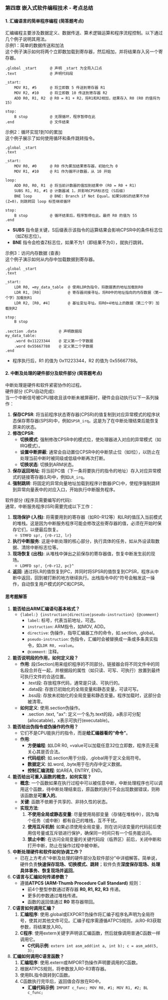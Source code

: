 ### **第四章 嵌入式软件编程技术 \- 考点总结**

#### **1\. 汇编语言的简单程序编程 (简答题考点)**

汇编编程主要涉及数据定义、数据传送、算术逻辑运算和程序流程控制。以下通过几个例子说明其用法。  
示例1：简单的数据传送和加法  
这个例子演示如何将两个立即数加载到寄存器，然后相加，并将结果存入另一个寄存器。
```assembly
.global _start      @ 声明 _start 为全局入口点
.text               @ 声明代码段

_start:
    MOV R1, #5      @ 将立即数 5 传送到寄存器 R1
    MOV R2, #10     @ 将立即数 10 传送到寄存器 R2
    ADD R0, R1, R2  @ R0 = R1 + R2，将R1和R2相加，结果存入 R0 (R0 的值将为15)

stop:
    B stop          @ 无限循环，程序暂停在此
.end                @ 文件结束
```

示例2：循环实现1到10的累加  
这个例子展示了如何使用循环和条件跳转指令。
```assembly
.global _start
.text

_start:
    MOV R0, #0      @ R0 作为累加结果寄存器，初始化为 0
    MOV R1, #10     @ R1 作为循环计数器，从 10 开始

loop:
    ADD R0, R0, R1  @ 将当前计数器的值加到结果中 (R0 = R0 + R1)
    SUBS R1, R1, #1 @ 计数器减 1，并影响CPSR标志位 (S后缀)
    BNE loop        @ BNE: Branch if Not Equal。如果SUBS的结果不为0 (Z=0)，则跳转回 loop 标签继续循环

stop:
    B stop          @ 循环结束后，程序暂停在此。最终 R0 的值为 55
.end

```

* **SUBS** 指令是关键，S后缀表示该指令的运算结果会影响CPSR中的条件标志位（如Z标志位）。  
* **BNE** 指令会检查Z标志位，如果不为1（即结果不为0），就执行跳转。

示例3：访问内存数据 (查表)  
这个例子演示如何从内存中加载数据到寄存器。
```
.global _start
.text

_start:
    LDR R0, =my_data_table  @ 使用LDR伪指令，将数据表的地址加载到R0
    LDR R1, [R0]            @ 寄存器间接寻址。将R0中的地址指向的内存数据（第一个字）加载到R1
    LDR R2, [R0, #4]        @ 基址变址寻址。将R0+4地址上的数据（第二个字）加载到R2

stop:
    B stop

.section .data          @ 声明数据段
my_data_table:
    .word 0x11223344    @ 定义第一个字数据
    .word 0x55667788    @ 定义第二个字数据
.end

```

* 程序执行后，R1 的值为 0x11223344，R2 的值为 0x55667788。

#### **2\. 中断及处理的硬件部分及软件部分 (简答题考点)**

中断处理是硬件和软件紧密协作的过程。  
硬件部分 (CPU自动完成):  
当一个中断信号被CPU接收且该中断未被屏蔽时，硬件会自动执行以下一系列操作：

1. **保存CPSR**: 将当前程序状态寄存器(CPSR)的值复制到对应异常模式的程序状态保存寄存器(SPSR)中，例如`SPSR_irq`。这是为了在中断处理结束后能恢复原来的状态。  
2. **修改CPSR**:  
   * **切换模式**: 强制修改CPSR中的模式位，使处理器进入对应的异常模式（如IRQ模式）。  
   * **设置中断屏蔽**: 通常会自动置位CPSR中的中断禁止位（如I位），以防止在处理当前中断时被同级或低级中断再次打断。  
   * **切换状态**: 切换到ARM状态。  
3. **保存返回地址**: 将当前PC值（下一条将要执行的指令的地址）存入对应异常模式的链接寄存器(LR)中，例如`LR_irq`。  
4. **强制跳转**: 将固定的异常向量地址加载到程序计数器(PC)中，使程序强制跳转到异常向量表中的对应入口，开始执行中断服务程序。

软件部分 (程序员需要编写的代码):  
通常，中断服务程序(ISR)需要完成以下工作：

1. **现场保护 (入栈)**: 将需要用到的寄存器（如R0-R12等）和LR的值压入当前模式的堆栈。这是因为中断服务程序可能会修改这些寄存器的值，必须在开始时保存它们，以便最后恢复。  
   * `STMFD sp!, {r0-r12, lr}`  
2. **执行中断服务**: 这是中断处理的核心部分，执行具体的任务，如从外设读取数据、清除中断标志位等。  
3. **现场恢复 (出栈)**: 从堆栈中弹出之前保存的寄存器值，恢复中断发生前的现场。  
   * `LDMFD sp!, {r0-r12, pc}^`  
4. **返回**: 通过将LR的值恢复到PC，并同时将SPSR的值恢复到CPSR，程序从中断中返回，回到被打断的地方继续执行。出栈指令中的^符号会触发这一操作，自动恢复用户模式的PC和CPSR。

#### **思考题解答**

1. **能否给出ARM汇编语句基本格式？**  
   * `{label:} {instruction|directive|pseudo-instruction} {@comment}`
     * `label`: 标号，代表当前地址，可选。  
     * `instruction`: ARM指令，如MOV, ADD。  
     * `directive`: 伪操作，指导汇编器工作的命令，如.section, .global。  
     * `pseudo-instruction`: 伪指令，汇编时会被替换成一条或多条真实指令，如`LDR R0, =value`。  
     * `@comment`: 注释。  
2. **能否说明段的作用，如何定义段？**  
   * **作用**: 段(Section)用来组织程序的不同部分。链接器会将不同文件中的同名段合并在一起，并根据段的属性（如只读、可写、可执行）放置到最终可执行文件的合适位置。  
     * .text段: 存放程序代码，通常是只读、可执行的。  
     * .data段: 存放已初始化的全局变量和静态变量，可读可写。  
     * .bss段: 存放未初始化的全局变量和静态变量。程序加载时，这部分会被清零。  
   * **如何定义**: 使用.section伪操作。  
     * .section .text, "ax": 定义一个名为.text的段，a表示可分配(allocatable)，x表示可执行(executable)。  
3. **能否给出伪指令或伪操作的作用？**  
   * 它们不是CPU能执行的指令，而是**给汇编器看的“命令”**。  
   * **作用**:  
     * **方便编程**: 如LDR R0, =value可以加载任意32位立即数，程序员无需关心其是否合法。  
     * **代码组织**: 如.section用于分段，.global用于定义全局符号。  
     * **数据定义**: 如.word, .byte用于在内存中定义数据。  
     * **控制汇编流程**: 如AREA, ENTRY, END。  
4. **能否给出可重入函数的概念，如何实现？**  
   * **概念**: 一个函数如果在执行过程中可以被任意中断，中断处理程序也可以调用这个函数，待中断处理结束后，原函数的执行不会出现数据错误，则称该函数是**可重入的**。  
   * **关键**: 函数不依赖于共享的、非持久性的状态。  
   * **实现方法**:  
     1. **不使用全局或静态变量**: 尽量使用局部变量（存储在堆栈中），因为每个任务（或中断）都有自己的堆栈，互不干扰。  
     2. **使用互斥机制**: 如果必须使用全局变量，则在访问该变量的代码前后使用信号量或互斥锁进行保护，确保同一时间只有一个任务能访问。  
     3. **禁止中断**: 在访问全局变量的关键代码段（临界区）前后，关闭中断和打开中断，防止在操作过程中被中断。  
5. **中断处理硬件和软件如何协调工作？**  
   * 已在上方考点“中断及处理的硬件部分及软件部分”中详细解答。简单说，硬件负责**快速保存现场、切换模式、跳转**；软件负责**深度保存现场、处理具体事务、恢复现场并返回**。  
6. **C语言与汇编如何传递参数？**  
   * 遵循**ATPCS (ARM-Thumb Procedure Call Standard)** 规则：  
     * 前4个整型参数通过寄存器 **R0, R1, R2, R3** 传递。  
     * 更多的参数通过堆栈传递。  
     * 函数的返回值通过 **R0** 寄存器带回。  
7. **C语言如何调用汇编？**  
   1. **汇编程序**: 使用.global或EXPORT伪操作将汇编子程序名声明为全局符号，使其对其他文件可见。汇编子程序需遵循ATPCS规则，从R0-R3获取参数，将结果放入R0。  
   2. **C程序**: 使用extern关键字声明该汇编函数，然后就像调用普通C函数一样调用它。  
      * **C代码示例**: `extern int asm_add(int a, int b); c = asm_add(5, 3);`  
8. **汇编如何调用C语言函数？**  
   1. **汇编程序**: 使用.extern或IMPORT伪操作声明要调用的C函数。  
   2. 根据ATPCS规则，将参数放入R0-R3寄存器。  
   3. 使用BL指令跳转到C函数。  
   4. C函数执行完毕后，返回值会存放在R0中。  
      * **汇编代码示例**: `IMPORT c_func; MOV R0, #1; MOV R1, #2; BL c_func;`